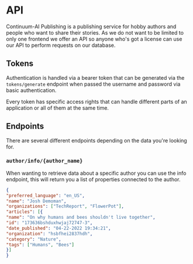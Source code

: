 # API
Continuum-AI Publishing is a publishing service for hobby authors and people who want to share their stories.
As we do not want to be limited to only one frontend we offer an API so anyone who's got a license can use our API to perform requests on our database.

## Tokens
Authentication is handled via a bearer token that can be generated via the `tokens/generate` endpoint when passed the username and password via basic authentication.

Every token has specific access rights that can handle different parts of an application or all of them at the same time.

## Endpoints
There are several different endpoints depending on the data you're looking for.

### `author/info/{author_name}`
When wanting to retrieve data about a specific author you can use the info endpoint, this will return you a list of properties connected to the author.

```json
{
"preferred_language": "en_US",
"name": "Josh Demoman",
"organizations": ["TechReport", "FlowerPot"],
"articles": [{
"name": "On why humans and bees shouldn't live together",
"id": "173636bshduxhwjaj72747-3",
"date_published": "04-22-2022 19:34:21",
"organization": "hsbfhei2837hdh",
"category": "Nature",
"tags": ["Humans", "Bees"]
}]
}

```

